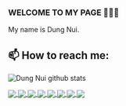 ### WELCOME TO MY PAGE 👋👋👋
My name is Dung Nui.<br>
## 📫 How to reach me: 



![Dung Nui github stats](https://github-readme-stats-git-masterrstaa-rickstaa.vercel.app/api?username=letrungdung149&show_icons=true&theme=tokyonight&hide=contribs,prs,issues)

<a href="https://github.com/letrungdung149/newtel/">
  <!-- Change the `github-readme-stats.anuraghazra1.vercel.app` to `github-readme-stats.vercel.app`  -->
  <img align="center" src="https://github-readme-stats.anuraghazra1.vercel.app/api/pin/?username=letrungdung149&repo=newtel&theme=radical" />
</a>    
<a href="https://github.com/letrungdung149/angular100/">
  <!-- Change the `github-readme-stats.anuraghazra1.vercel.app` to `github-readme-stats.vercel.app`  -->
  <img align="center" src="https://github-readme-stats.anuraghazra1.vercel.app/api/pin/?username=letrungdung149&repo=angular100&theme=merko" />
</a>

<a href="https://github.com/letrungdung149/notes/">
  <!-- Change the `github-readme-stats.anuraghazra1.vercel.app` to `github-readme-stats.vercel.app`  -->
  <img align="center" src="https://github-readme-stats.anuraghazra1.vercel.app/api/pin/?username=letrungdung149&repo=notes&theme=gruvbox" />
</a>    
<a href="https://github.com/letrungdung149/workflow_management/">
  <!-- Change the `github-readme-stats.anuraghazra1.vercel.app` to `github-readme-stats.vercel.app`  -->
  <img align="center" src="https://github-readme-stats.anuraghazra1.vercel.app/api/pin/?username=letrungdung149&repo=workflow_management&theme=dark" />
</a>

<a href="https://github.com/letrungdung149/oop/">
  <!-- Change the `github-readme-stats.anuraghazra1.vercel.app` to `github-readme-stats.vercel.app`  -->
  <img align="center" src="https://github-readme-stats.anuraghazra1.vercel.app/api/pin/?username=letrungdung149&repo=oop&theme=onedark" />
</a>    
<a href="https://github.com/letrungdung149/html_snb/">
  <!-- Change the `github-readme-stats.anuraghazra1.vercel.app` to `github-readme-stats.vercel.app`  -->
  <img align="center" src="https://github-readme-stats.anuraghazra1.vercel.app/api/pin/?username=letrungdung149&repo=html_snb&theme=cobalt" />
</a>

<a href="https://github.com/letrungdung149/client/">
  <!-- Change the `github-readme-stats.anuraghazra1.vercel.app` to `github-readme-stats.vercel.app`  -->
  <img align="center" src="https://github-readme-stats.anuraghazra1.vercel.app/api/pin/?username=letrungdung149&repo=client&theme=synthwave" />
</a>    
<a href="https://github.com/letrungdung149/shop_phone/">
  <!-- Change the `github-readme-stats.anuraghazra1.vercel.app` to `github-readme-stats.vercel.app`  -->
  <img align="center" src="https://github-readme-stats.anuraghazra1.vercel.app/api/pin/?username=letrungdung149&repo=shop_phone&theme=highcontrast" />
</a> 